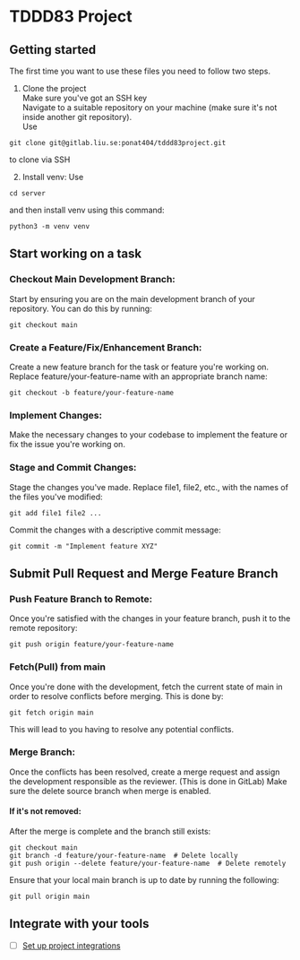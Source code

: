 # TDDD83 Project




## Getting started
The first time you want to use these files you need to follow two steps.
1. Clone the project  
Make sure you've got an SSH key  
Navigate to a suitable repository on your machine (make sure it's not inside another git repository).  
Use
```
git clone git@gitlab.liu.se:ponat404/tddd83project.git
```
to clone via SSH


2. Install venv:
Use 
```
cd server
``` 
and then install venv using this command:
```
python3 -m venv venv
```

## Start working on a task

### Checkout Main Development Branch: 
Start by ensuring you are on the main development branch of your repository. You can do this by running:  
```
git checkout main
```

### Create a Feature/Fix/Enhancement Branch:
Create a new feature branch for the task or feature you're working on. Replace feature/your-feature-name with an appropriate branch name:
```
git checkout -b feature/your-feature-name
```

### Implement Changes:
Make the necessary changes to your codebase to implement the feature or fix the issue you're working on.  

### Stage and Commit Changes:  
Stage the changes you've made. Replace file1, file2, etc., with the names of the files you've modified:
```
git add file1 file2 ...
```
Commit the changes with a descriptive commit message:  
```
git commit -m "Implement feature XYZ"
```

## Submit Pull Request and Merge Feature Branch

### Push Feature Branch to Remote:
Once you're satisfied with the changes in your feature branch, push it to the remote repository:  
```
git push origin feature/your-feature-name
```

### Fetch(Pull) from main
Once you're done with the development, fetch the current state of main in order to resolve conflicts before merging. This is done by:
```
git fetch origin main
```
This will lead to you having to resolve any potential conflicts.


### Merge Branch:
Once the conflicts has been resolved, create a merge request and assign the development responsible as the reviewer.  (This is done in GitLab)
Make sure the delete source branch when merge is enabled.

#### If it's not removed:
After the merge is complete and the branch still exists:
```
git checkout main
git branch -d feature/your-feature-name  # Delete locally
git push origin --delete feature/your-feature-name  # Delete remotely
```  
Ensure that your local main branch is up to date by running the following:
```
git pull origin main
``` 
  
  
  
  
  
  
  
  
  
  
  
  
  
  
  
  
## Integrate with your tools

- [ ] [Set up project integrations](https://gitlab.liu.se/ponat404/tddd83project/-/settings/integrations)


